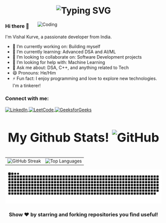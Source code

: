 <h1 align="center">
  <img src="https://readme-typing-svg.herokuapp.com?color=%2336BCF7&lines=Hey..👋,+I'm+Vishal+Kurve;A+developer+from+India&center=true&width=500&height=50&vCenter=true&size=30&pause=1500&duration=3000&repeat=true" alt="Typing SVG">
</h1>

<img align="right" alt="Coding" width="400" src="https://mir-s3-cdn-cf.behance.net/project_modules/hd/06f21a161921919.63cd7887d0a70.gif">

### Hi there 👋

I'm Vishal Kurve, a passionate developer from India.

- 🔭 I’m currently working on: Building myself
- 🌱 I’m currently learning: Advanced DSA and AI/ML
- 👯 I’m looking to collaborate on: Software Development projects
- 🤔 I’m looking for help with: Machine Learning
- 💬 Ask me about: DSA, C++, and anything related to Tech
- 😄 Pronouns: He/Him
- ⚡ Fun fact: I enjoy programming and love to explore new technologies. I'm a tinkerer!

<h3 align="left">Connect with me:</h3>
<p align="left">
  <a href="https://www.linkedin.com/in/vishal-kurve-8620871b8/" target="blank">
    <img align="center" src="https://raw.githubusercontent.com/rahuldkjain/github-profile-readme-generator/master/src/images/icons/Social/linked-in-alt.svg" alt="LinkedIn" height="30" width="40" />
  </a>
  <a href="https://leetcode.com/u/vishalkurve/" target="blank">
    <img align="center" src="https://raw.githubusercontent.com/rahuldkjain/github-profile-readme-generator/master/src/images/icons/Social/leet-code.svg" alt="LeetCode" height="30" width="40" />
  </a>
  <a href="https://www.geeksforgeeks.org/user/vishalkurve/" target="blank">
    <img align="center" src="https://raw.githubusercontent.com/rahuldkjain/github-profile-readme-generator/master/src/images/icons/Social/geeks-for-geeks.svg" alt="GeeksforGeeks" height="30" width="40" />
  </a>
</p>
<h3 align="center" style="font-size: 40px;">My Github Stats! <img src="https://raw.githubusercontent.com/rahuldkjain/github-profile-readme-generator/master/src/images/icons/Social/github.svg" alt="GitHub" height="30" width="40" /></h3>

<table align="center">
  <tr>
    <td>
      <img src="https://github-readme-streak-stats.herokuapp.com/?user=vish2002&theme=tokyonight&hide_border=true" alt="GitHub Streak" width="390" height="200"/>
    </td>
    <td>
      <img src="https://github-readme-stats.vercel.app/api/top-langs/?username=vish2002&theme=tokyonight&layout=compact&hide_border=true" alt="Top Languages" width="390" height="200"/>
    </td>
  </tr>
</table>

<p align="center">
  <img src="https://github.com/vish2002/Python-Game/blob/main/github-user-contribution.svg" alt="My SVG Image">
</p>

<h3 align="center">Show ❤️ by starring and forking repositories you find useful!</h3>


